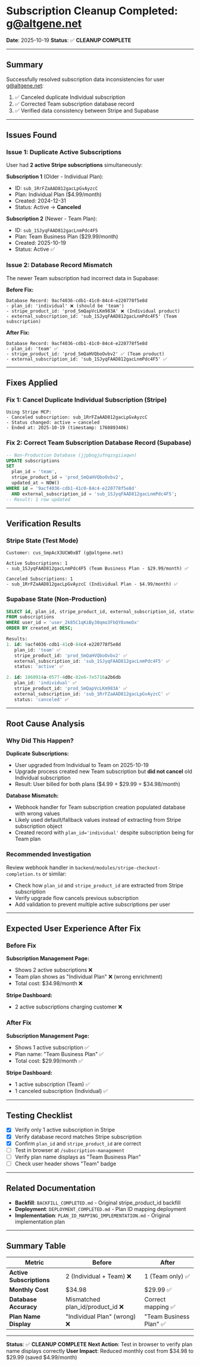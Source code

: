 # Subscription Cleanup Completed: g@altgene.net

**Date**: 2025-10-19
**Status**: ✅ **CLEANUP COMPLETE**

---

## Summary

Successfully resolved subscription data inconsistencies for user g@altgene.net:
1. ✅ Canceled duplicate Individual subscription
2. ✅ Corrected Team subscription database record
3. ✅ Verified data consistency between Stripe and Supabase

---

## Issues Found

### Issue 1: Duplicate Active Subscriptions
User had **2 active Stripe subscriptions** simultaneously:

**Subscription 1** (Older - Individual Plan):
- ID: `sub_1RrFZaAAD812gacLpGvAyzcC`
- Plan: Individual Plan ($4.99/month)
- Created: 2024-12-31
- Status: Active → **Canceled**

**Subscription 2** (Newer - Team Plan):
- ID: `sub_1SJyqFAAD812gacLnmPdc4F5`
- Plan: Team Business Plan ($29.99/month)
- Created: 2025-10-19
- Status: Active ✅

### Issue 2: Database Record Mismatch
The newer Team subscription had incorrect data in Supabase:

**Before Fix:**
```
Database Record: 9acf4036-cdb1-41c0-84c4-e220778f5e8d
- plan_id: 'individual' ❌ (should be 'team')
- stripe_product_id: 'prod_SmQapVcLKm983A' ❌ (Individual product)
- external_subscription_id: 'sub_1SJyqFAAD812gacLnmPdc4F5' (Team subscription)
```

**After Fix:**
```
Database Record: 9acf4036-cdb1-41c0-84c4-e220778f5e8d
- plan_id: 'team' ✅
- stripe_product_id: 'prod_SmQaHVQboOvbv2' ✅ (Team product)
- external_subscription_id: 'sub_1SJyqFAAD812gacLnmPdc4F5' ✅
```

---

## Fixes Applied

### Fix 1: Cancel Duplicate Individual Subscription (Stripe)
```
Using Stripe MCP:
- Canceled subscription: sub_1RrFZaAAD812gacLpGvAyzcC
- Status changed: active → canceled
- Ended at: 2025-10-19 (timestamp: 1760893406)
```

### Fix 2: Correct Team Subscription Database Record (Supabase)
```sql
-- Non-Production Database (jjpbogjufnqzsgiiaqwn)
UPDATE subscriptions
SET
  plan_id = 'team',
  stripe_product_id = 'prod_SmQaHVQboOvbv2',
  updated_at = NOW()
WHERE id = '9acf4036-cdb1-41c0-84c4-e220778f5e8d'
  AND external_subscription_id = 'sub_1SJyqFAAD812gacLnmPdc4F5';
-- Result: 1 row updated
```

---

## Verification Results

### Stripe State (Test Mode)
```
Customer: cus_SmpAcX3UCW0xBT (g@altgene.net)

Active Subscriptions: 1
- sub_1SJyqFAAD812gacLnmPdc4F5 (Team Business Plan - $29.99/month) ✅

Canceled Subscriptions: 1
- sub_1RrFZaAAD812gacLpGvAyzcC (Individual Plan - $4.99/month) ✅
```

### Supabase State (Non-Production)
```sql
SELECT id, plan_id, stripe_product_id, external_subscription_id, status
FROM subscriptions
WHERE user_id = 'user_2k85C1qKiBy30qmo3FbQY8xmeDx'
ORDER BY created_at DESC;

Results:
1. id: 9acf4036-cdb1-41c0-84c4-e220778f5e8d
   plan_id: 'team' ✅
   stripe_product_id: 'prod_SmQaHVQboOvbv2' ✅
   external_subscription_id: 'sub_1SJyqFAAD812gacLnmPdc4F5' ✅
   status: 'active' ✅

2. id: 1860914a-0577-4d0c-82e6-7e5716a2b6db
   plan_id: 'individual' ✅
   stripe_product_id: 'prod_SmQapVcLKm983A' ✅
   external_subscription_id: 'sub_1RrFZaAAD812gacLpGvAyzcC' ✅
   status: 'canceled' ✅
```

---

## Root Cause Analysis

### Why Did This Happen?

**Duplicate Subscriptions:**
- User upgraded from Individual to Team on 2025-10-19
- Upgrade process created new Team subscription but **did not cancel** old Individual subscription
- Result: User billed for both plans ($4.99 + $29.99 = $34.98/month)

**Database Mismatch:**
- Webhook handler for Team subscription creation populated database with wrong values
- Likely used default/fallback values instead of extracting from Stripe subscription object
- Created record with `plan_id='individual'` despite subscription being for Team plan

### Recommended Investigation
Review webhook handler in `backend/modules/stripe-checkout-completion.ts` or similar:
- Check how `plan_id` and `stripe_product_id` are extracted from Stripe subscription
- Verify upgrade flow cancels previous subscription
- Add validation to prevent multiple active subscriptions per user

---

## Expected User Experience After Fix

### Before Fix
**Subscription Management Page:**
- Shows 2 active subscriptions ❌
- Team plan shows as "Individual Plan" ❌ (wrong enrichment)
- Total cost: $34.98/month ❌

**Stripe Dashboard:**
- 2 active subscriptions charging customer ❌

### After Fix
**Subscription Management Page:**
- Shows 1 active subscription ✅
- Plan name: "Team Business Plan" ✅
- Total cost: $29.99/month ✅

**Stripe Dashboard:**
- 1 active subscription (Team) ✅
- 1 canceled subscription (Individual) ✅

---

## Testing Checklist

- [x] Verify only 1 active subscription in Stripe
- [x] Verify database record matches Stripe subscription
- [x] Confirm `plan_id` and `stripe_product_id` are correct
- [ ] Test in browser at `/subscription-management`
- [ ] Verify plan name displays as "Team Business Plan"
- [ ] Check user header shows "Team" badge

---

## Related Documentation

- **Backfill**: `BACKFILL_COMPLETED.md` - Original stripe_product_id backfill
- **Deployment**: `DEPLOYMENT_COMPLETED.md` - Plan ID mapping deployment
- **Implementation**: `PLAN_ID_MAPPING_IMPLEMENTATION.md` - Original implementation plan

---

## Summary Table

| Metric | Before | After |
|--------|--------|-------|
| **Active Subscriptions** | 2 (Individual + Team) ❌ | 1 (Team only) ✅ |
| **Monthly Cost** | $34.98 | $29.99 ✅ |
| **Database Accuracy** | Mismatched plan_id/product_id ❌ | Correct mapping ✅ |
| **Plan Name Display** | "Individual Plan" (wrong) ❌ | "Team Business Plan" ✅ |

---

**Status**: ✅ **CLEANUP COMPLETE**
**Next Action**: Test in browser to verify plan name displays correctly
**User Impact**: Reduced monthly cost from $34.98 to $29.99 (saved $4.99/month)
